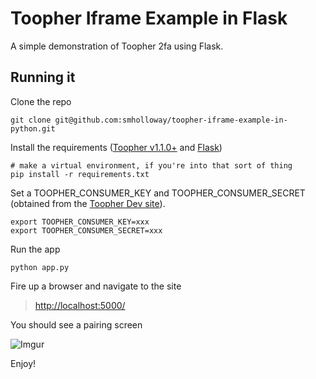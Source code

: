 # Toopher Iframe Example in Flask

A simple demonstration of Toopher 2fa using Flask.

## Running it

Clone the repo

    git clone git@github.com:smholloway/toopher-iframe-example-in-python.git

Install the requirements ([Toopher v1.1.0+](https://github.com/toopher/toopher-python) and [Flask](http://flask.pocoo.org/))

    # make a virtual environment, if you're into that sort of thing
    pip install -r requirements.txt

Set a TOOPHER_CONSUMER_KEY and TOOPHER_CONSUMER_SECRET (obtained from
the [Toopher Dev site](https://dev.toopher.com/)).

    export TOOPHER_CONSUMER_KEY=xxx
    export TOOPHER_CONSUMER_SECRET=xxx

Run the app

    python app.py

Fire up a browser and navigate to the site

>[http://localhost:5000/](http://localhost:5000/)

You should see a pairing screen

![Imgur](http://i.imgur.com/FrtpH4D.png)

Enjoy!

